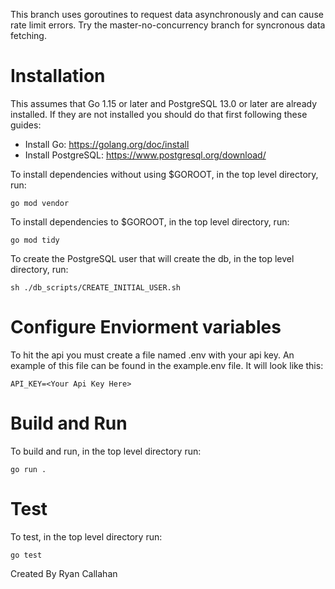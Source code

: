 This branch uses goroutines to request data asynchronously and can cause rate limit errors. Try the master-no-concurrency branch for syncronous data fetching. 

# Installation 
This assumes that Go 1.15 or later and PostgreSQL 13.0 or later are already installed. If they are not installed you should do that first following these guides:
- Install Go: https://golang.org/doc/install
- Install PostgreSQL: https://www.postgresql.org/download/

To install dependencies without using $GOROOT, in the top level directory, run:
```
go mod vendor
```
To install dependencies to $GOROOT, in the top level directory, run:
```
go mod tidy
```
To create the PostgreSQL user that will create the db, in the top level directory, run:
```
sh ./db_scripts/CREATE_INITIAL_USER.sh
```

# Configure Enviorment variables
To hit the api you must create a file named .env with your api key. An example of this file can be found in the example.env file. It will look like this:
```
API_KEY=<Your Api Key Here>
```

# Build and Run
To build and run, in the top level directory run:
```
go run .
```
# Test
To test, in the top level directory run:
```
go test
```

Created By Ryan Callahan
